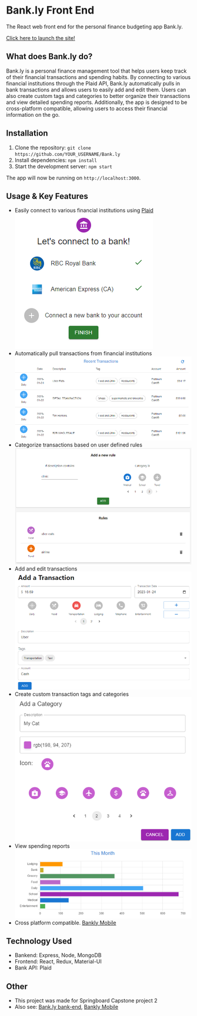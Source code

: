 # Bank.ly Front End
The React web front end for the personal finance budgeting app Bank.ly.

[Click here to launch the site!](https://bankly.surge.sh/)

## What does Bank.ly do?

Bank.ly is a personal finance management tool that helps users keep track of their financial transactions and spending habits. By connecting to various financial institutions through the Plaid API, Bank.ly automatically pulls in bank transactions and allows users to easily add and edit them. Users can also create custom tags and categories to better organize their transactions and view detailed spending reports. Additionally, the app is designed to be cross-platform compatible, allowing users to access their financial information on the go.

## Installation

1. Clone the repository: `git clone https://github.com/YOUR_USERNAME/Bank.ly`
2. Install dependencies: `npm install`
3. Start the development server: `npm start`

The app will now be running on `http://localhost:3000`.

## Usage & Key Features

- Easily connect to various financial institutions using [Plaid](https://plaid.com/)  
![screenshot](screenshots/bank-connect.png)
- Automatically pull transactions from financial institutions  
![screenshot](screenshots/transactions.png)
- Categorize transactions based on user defined rules  
![screenshot](screenshots/rules.png)
- Add and edit transactions  
![screenshot](screenshots/add-transaction.png)
- Create custom transaction tags and categories  
![screenshot](screenshots/add-category.png)
- View spending reports  
![screenshot](screenshots/graph.png)
- Cross platform compatible. [Bankly Mobile](https://github.com/kevban/bankly-mobile)

## Technology Used
- Bankend: Express, Node, MongoDB
- Frontend: React, Redux, Material-UI
- Bank API: Plaid

## Other
- This project was made for Springboard Capstone project 2
- Also see: [Bank.ly bank-end](https://github.com/kevban/bankly-backend), [Bankly Mobile](https://github.com/kevban/bankly-mobile)